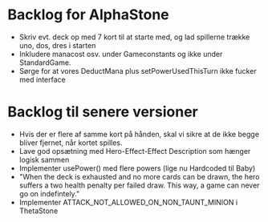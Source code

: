 Backlog for AlphaStone
====

* Skriv evt. deck op med 7 kort til at starte med, og lad spillerne trække uno, dos, dres i starten
* Inkludere manacost osv. under Gameconstants og ikke under StandardGame.
* Sørge for at vores DeductMana plus setPowerUsedThisTurn ikke fucker med interface

# Backlog til senere versioner

* Hvis der er flere af samme kort på hånden, skal vi sikre at de ikke begge bliver fjernet, når kortet spilles.
* Lave god opsætning med Hero-Effect-Effect Description som hænger logisk sammen
* Implementer usePower() med flere powers (lige nu Hardcoded til Baby)
* "When the deck is exhausted and no more cards can be drawn, the hero suffers a two
  health penalty per failed draw. This way, a game can never go on indefintely."
* Implementer ATTACK_NOT_ALLOWED_ON_NON_TAUNT_MINION i ThetaStone

